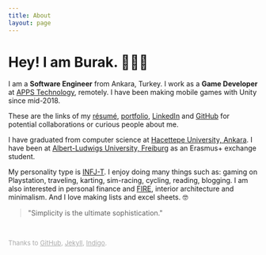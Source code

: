 ```yaml
---
title: About
layout: page
---
```


<!-- ![Profile Image]({{ site.url }}/{{ site.picture }}) -->

# Hey! I am Burak. 🙋🏻‍♂️

I am a **Software Engineer** from Ankara, Turkey. I work as a **Game Developer** at [APPS Technology][apps], remotely. I have been making mobile games with Unity since mid-2018.

These are the links of my [résumé][resume], [portfolio][portfolio], [LinkedIn][linkedin] and [GitHub][github] for potential collaborations or curious people about me.

I have graduated from computer science at [Hacettepe University, Ankara][hacettepe]. I have been at [Albert-Ludwigs University, Freiburg][freiburg] as an Erasmus+ exchange student.

My personality type is [INFJ-T][mbtype]. I enjoy doing many things such as: gaming on Playstation, traveling, karting, sim-racing, cycling, reading, blogging. I am also interested in personal finance and [FIRE][fire], interior architecture and minimalism. And I love making lists and excel sheets. 🤓

> "Simplicity is the ultimate sophistication."

<br>
<p style="color:#AAAAAA;font-size:13px">Thanks to <a class="link" href="https://pages.github.com" target="_blank" style="color:#AAAAAA">GitHub</a>, <a class="link" href="https://jekyllrb.com" target="_blank" style="color:#AAAAAA">Jekyll</a>, <a class="link" href="https://github.com/sergiokopplin/indigo" target="_blank" style="color:#AAAAAA">Indigo</a>.</p>



[apps]: https://apps.com.tr
[portfolio]: ../portfolio
[resume]: ../assets/resume.pdf
[linkedin]: https://www.linkedin.com/in/burakekici
[github]: https://www.github.com/burakekici
[hacettepe]: https://cs.hacettepe.edu.tr
[freiburg]: https://www.informatik.uni-freiburg.de
[mbtype]: https://www.16personalities.com/profiles/19ea956f7d530
[fire]: https://www.investopedia.com/terms/f/financial-independence-retire-early-fire.asp
